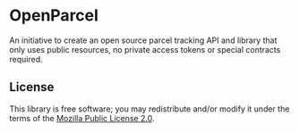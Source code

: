 # OpenParcel

An initiative to create an open source parcel tracking API and library that
only uses public resources, no private access tokens or special contracts
required.

## License

This library is free software; you may redistribute and/or modify it under the
terms of the [Mozilla Public License 2.0](https://www.mozilla.org/en-US/MPL/2.0/).

